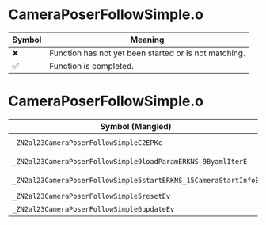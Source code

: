 # CameraPoserFollowSimple.o
| Symbol | Meaning 
| ------------- | ------------- 
| :x: | Function has not yet been started or is not matching. 
| :white_check_mark: | Function is completed. 


# CameraPoserFollowSimple.o
| Symbol (Mangled) | Symbol (Demangled) | Decompiled? |
| ------------- |  ------------- | ------------- |
| `_ZN2al23CameraPoserFollowSimpleC2EPKc` | `al::CameraPoserFollowSimple::CameraPoserFollowSimple(char const*)` | :x: |
| `_ZN2al23CameraPoserFollowSimple9loadParamERKNS_9ByamlIterE` | `al::CameraPoserFollowSimple::loadParam(al::ByamlIter const&)` | :x: |
| `_ZN2al23CameraPoserFollowSimple5startERKNS_15CameraStartInfoE` | `al::CameraPoserFollowSimple::start(al::CameraStartInfo const&)` | :x: |
| `_ZN2al23CameraPoserFollowSimple5resetEv` | `al::CameraPoserFollowSimple::reset(void)` | :x: |
| `_ZN2al23CameraPoserFollowSimple6updateEv` | `al::CameraPoserFollowSimple::update(void)` | :x: |
